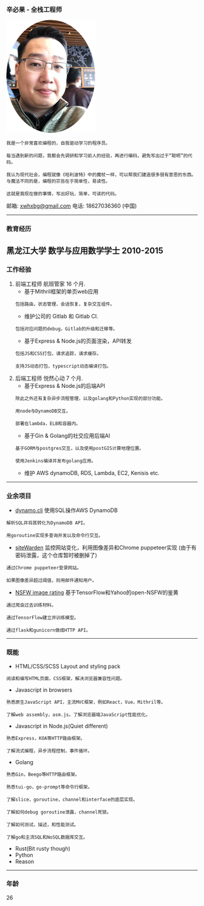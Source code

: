 ### 辛必果 - 全栈工程师

![Screenshot](avatar.png)

```
我是一个非常喜欢编程的，自我驱动学习的程序员。

每当遇到新的问题，我都会先调研和学习前人的经验，再进行编码，避免写出过于“聪明”的代码。

我认为现代社会，编程就像《哈利波特》中的魔杖一样，可以帮我们建造很多很有意思的东西。
与魔法不同的是，编程的宗旨在于简单性，易读性。

这就是我现在做的事情，写出好玩，简单，可读的代码。
```

邮箱: xwhxbg@gmail.com
电话: 18627036360 (中国)

---
### 教育经历
黑龙江大学 数学与应用数学学士 2010-2015
---
### 工作经验
1. 前端工程师 航班管家 16 个月.
    * 基于Mithril框架的单页web应用
    ```
    包括路由，状态管理，会话恢复，复杂交互组件。
    ```
    * 维护公司的 Gitlab 和 Gitlab CI.
    ```
    包括对应问题的debug，Gitlab的升级和迁移等。
    ```
    * 基于Express & Node.js的页面渲染，API转发
    ```
    包括JS和CSS打包，请求追踪，请求缓存。

    支持JS动态打包，typescript动态编译打包。
    ```
2. 后端工程师 悦然心动 7 个月.
    * 基于Express & Node.js的后端API
    ```
    除此之外还有复杂异步流程管理，以及golang和Python实现的部分功能。

    用node与DynamoDB交互。

    部署在lambda，ELB和容器内。
    ```
    * 基于Gin & Golang的社交应用后端AI
    ```
    基于GORM与postgres交互，以及使用postGIS计算地理位置。

    使用Jenkins编译并发布golang应用。
    ```
    * 维护 AWS dynamoDB, RDS, Lambda, EC2, Kenisis etc.
---
### 业余项目
* [dynamo.cli](https://github.com/FrontMage/dynamo.cli) 使用SQL操作AWS DynamoDB
```
解析SQL并将其转化为DynamoDB API。

用goroutine实现多查询并发以及命令行交互。
```
* [siteWarden](https://github.com/FrontMage/siteWarden) 监控网站变化，利用图像差异和Chrome puppeteer实现 (由于有密码泄露，这个仓库暂时被删掉了)
```
通过Chrome puppeteer登录网站。

如果图像差异超过阈值，则用邮件通知用户。
```
* [NSFW image rating](http://120.78.173.99:4000/tryout) 基于TensorFlow和Yahoo的open-NSFW的鉴黄
```
通过爬虫过去训练材料。

通过TensorFlow建立并训练模型。

通过flask和gunicorn做成HTTP API。
```
---
### 既能
* HTML/CSS/SCSS Layout and styling pack
```
阅读和编写HTML页面，CSS框架，解决浏览器兼容性问题。
```
* Javascript in browsers
```
熟悉原生JavaScript API，主流MVC框架，例如React，Vue，Mithril等。

了解web assembly，asm.js。了解浏览器端JavaScript性能优化。
``` 
* Javascript in Node.js(Quiet different)
```
熟悉Express，KOA等HTTP路由框架。

了解流式编程，异步流程控制，事件循环。
```
* Golang
```
熟悉Gin，Beego等HTTP路由框架。

熟悉tui-go，go-prompt等命令行框架。

了解slice，goroutine，channel和interface的底层实现。

了解如何debug goroutine泄露，channel死锁。

了解如何测试，描述，和性能测试。

了解go和主流SQL和NoSQL数据库交互。
```
* Rust(Bit rusty though)
* Python
* Reason
---
### 年龄
26